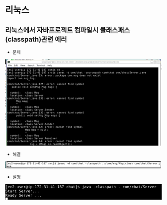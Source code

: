 # 리눅스

## 리눅스에서 자바프로젝트 컴파일시 클래스패스(classpath)관련 에러

- 문제

![image-20201113000321151](md-images/image-20201113000321151.png)

- 해결

![image-20201113000427344](md-images/image-20201113000427344.png)

- 실행

![image-20201113000503723](md-images/image-20201113000503723.png)